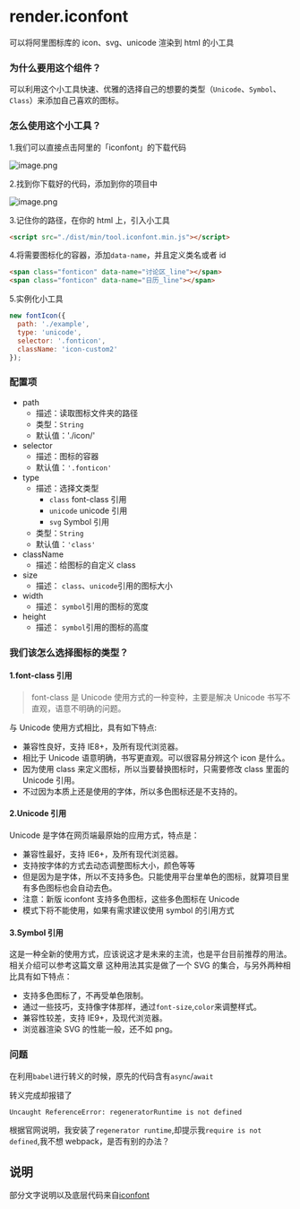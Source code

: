# render.iconfont

可以将阿里图标库的 icon、svg、unicode 渲染到 html 的小工具

### 为什么要用这个组件？

可以利用这个小工具快速、优雅的选择自己的想要的类型（`Unicode`、`Symbol`、`Class`）来添加自己喜欢的图标。

### 怎么使用这个小工具？

1.我们可以直接点击阿里的「iconfont」的下载代码

![image.png](https://i.loli.net/2019/09/27/U9dwFPIl7ZJmi2S.png)

2.找到你下载好的代码，添加到你的项目中

![image.png](https://i.loli.net/2019/09/27/LwFBiJlobgaTPQn.png)

3.记住你的路径，在你的 html 上，引入小工具

```html
<script src="./dist/min/tool.iconfont.min.js"></script>
```

4.将需要图标化的容器，添加`data-name`，并且定义类名或者 id

```html
<span class="fonticon" data-name="讨论区_line"></span>
<span class="fonticon" data-name="日历_line"></span>
```

5.实例化小工具

```js
new fontIcon({
  path: './example',
  type: 'unicode',
  selector: '.fonticon',
  className: 'icon-custom2'
});
```

### 配置项

- path
  - 描述：读取图标文件夹的路径
  - 类型：`String`
  - 默认值：'./icon/'
- selector
  - 描述：图标的容器
  - 默认值：`'.fonticon'`
- type
  - 描述：选择文类型
    - `class` font-class 引用
    - `unicode` unicode 引用
    - `svg` Symbol 引用
  - 类型：`String`
  - 默认值：`'class'`
- className
  - 描述：给图标的自定义 class
- size
  - 描述： `class`、`unicode`引用的图标大小
- width
  - 描述： `symbol`引用的图标的宽度
- height
  - 描述： `symbol`引用的图标的高度

### 我们该怎么选择图标的类型？

#### 1.font-class 引用

> font-class 是 Unicode 使用方式的一种变种，主要是解决 Unicode 书写不直观，语意不明确的问题。

与 Unicode 使用方式相比，具有如下特点:

- 兼容性良好，支持 IE8+，及所有现代浏览器。
- 相比于 Unicode 语意明确，书写更直观。可以很容易分辨这个 icon 是什么。
- 因为使用 class 来定义图标，所以当要替换图标时，只需要修改 class 里面的 Unicode 引用。
- 不过因为本质上还是使用的字体，所以多色图标还是不支持的。

#### 2.Unicode 引用

Unicode 是字体在网页端最原始的应用方式，特点是：

- 兼容性最好，支持 IE6+，及所有现代浏览器。
- 支持按字体的方式去动态调整图标大小，颜色等等
- 但是因为是字体，所以不支持多色。只能使用平台里单色的图标，就算项目里有多色图标也会自动去色。
- 注意：新版 iconfont 支持多色图标，这些多色图标在 Unicode
- 模式下将不能使用，如果有需求建议使用 symbol 的引用方式

#### 3.Symbol 引用

这是一种全新的使用方式，应该说这才是未来的主流，也是平台目前推荐的用法。相关介绍可以参考这篇文章
这种用法其实是做了一个 SVG 的集合，与另外两种相比具有如下特点：

- 支持多色图标了，不再受单色限制。
- 通过一些技巧，支持像字体那样，通过`font-size`,`color`来调整样式。
- 兼容性较差，支持 IE9+，及现代浏览器。
- 浏览器渲染 SVG 的性能一般，还不如 png。

### 问题

在利用`babel`进行转义的时候，原先的代码含有`async`/`await`

转义完成却报错了

```
Uncaught ReferenceError: regeneratorRuntime is not defined
```

根据官网说明，我安装了`regenerator runtime`,却提示我`require is not defined`,我不想 webpack，是否有别的办法？

## 说明

部分文字说明以及底层代码来自[iconfont](https://www.iconfont.cn)
